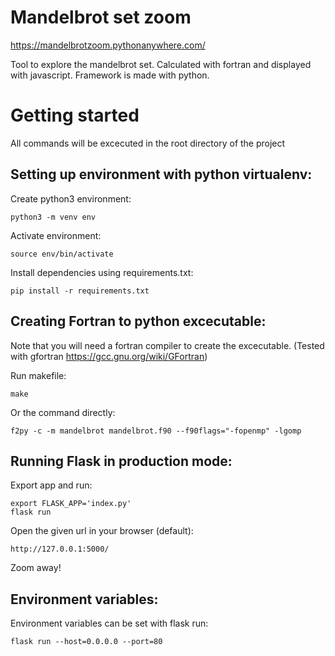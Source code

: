 # Mandelbrot set zoom

https://mandelbrotzoom.pythonanywhere.com/

Tool to explore the mandelbrot set. Calculated with fortran and displayed with javascript. Framework is made with python.

# Getting started
All commands will be excecuted in the root directory of the project
  
## Setting up environment with python virtualenv:

Create python3 environment:

    python3 -m venv env

Activate environment:

    source env/bin/activate

Install dependencies using requirements.txt:

    pip install -r requirements.txt

## Creating Fortran to python excecutable:

Note that you will need a fortran compiler to create the excecutable.
(Tested with gfortran https://gcc.gnu.org/wiki/GFortran)

Run makefile:
  
  `make`
  
Or the command directly:

  `f2py -c -m mandelbrot mandelbrot.f90 --f90flags="-fopenmp" -lgomp`
    
## Running Flask in production mode: 

Export app and run:

    export FLASK_APP='index.py'
    flask run

Open the given url in your browser (default):

    http://127.0.0.1:5000/
    
Zoom away!

## Environment variables:

Environment variables can be set with flask run:

    flask run --host=0.0.0.0 --port=80

